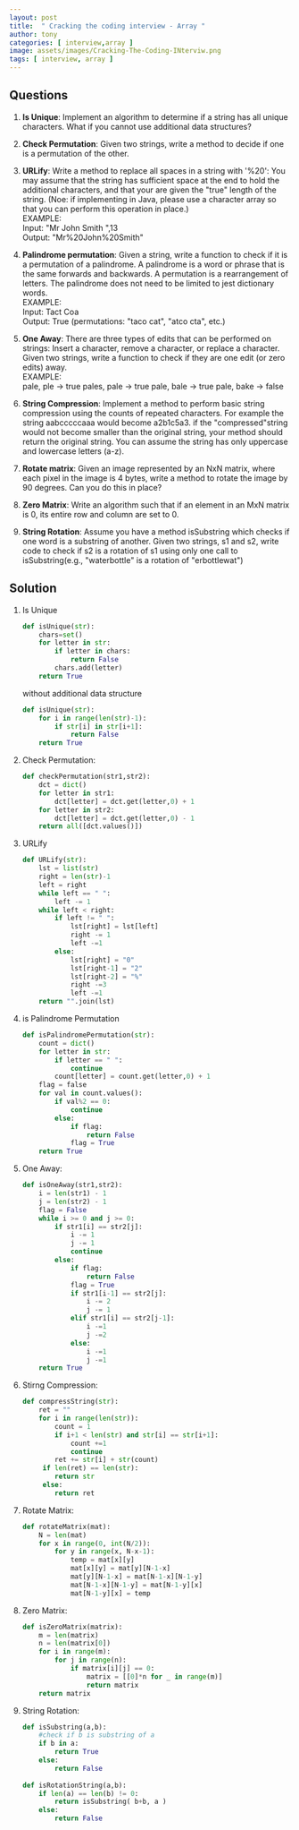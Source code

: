 ```yaml
---
layout: post
title:  " Cracking the coding interview - Array "
author: tony
categories: [ interview,array ]
image: assets/images/Cracking-The-Coding-INterviw.png
tags: [ interview, array ]
---
```


## Questions
1. **Is Unique**: Implement an algorithm to determine if a string has all unique characters. What if you cannot use additional data structures?

2. **Check Permutation**: Given two strings, write a method to decide if one is a permutation of the other.

3. **URLify**: Write a method to replace all spaces in a string with '%20': You may assume that the string has sufficient space at the end to hold the additional characters, and that your are given the "true" length of the string. (Noe: if implementing in Java, please use a character array so that you can perform this operation in place.)  
    EXAMPLE:  
    Input:  "Mr John Smith  ",13    
    Output: "Mr%20John%20Smith"   
4. **Palindrome permutation**: Given a string, write a function to check if it is a permutation of a palindrome. A palindrome is a word or phrase that is the same forwards and backwards. A permutation is a rearrangement of letters. The palindrome does not need to be limited to jest dictionary words.  
    EXAMPLE:  
    Input:  Tact Coa  
    Output: True (permutations: "taco cat", "atco cta", etc.)  
5. **One Away**: There are three types of edits that can be performed on strings: Insert a character, remove a character, or replace a character. Given two strings, write a function to check if they are one edit (or zero edits) away.  
    EXAMPLE:  
    pale,   ple     -> true
    pales,  pale    -> true
    pale,   bale    -> true
    pale,   bake    -> false
6. **String Compression**: Implement a method to perform basic string compression using the counts of repeated characters. For example the string aabcccccaaa would become a2b1c5a3. if the "compressed"string would not become smaller than the original string, your method should return the original string. You can assume the string has only uppercase and lowercase letters (a-z).  
7. **Rotate matrix**: Given an image represented by an NxN matrix, where each pixel in the image is 4 bytes, write a method to rotate the image by 90 degrees. Can you do this in place?  
8. **Zero Matrix**: Write an algorithm such that if an element in an MxN matrix is 0, its entire row and column are set to 0.
9. **String Rotation**: Assume you have a method isSubstring which checks if one word is a substring of another. Given two strings, s1 and s2, write code to check if s2 is a rotation of s1 using only one call to isSubstring(e.g., "waterbottle" is a rotation of "erbottlewat")

## Solution
1. Is Unique
    ```python
    def isUnique(str):
        chars=set()
        for letter in str:
            if letter in chars:
                return False
            chars.add(letter)
        return True
    ```
    without additional data structure
    ```python
    def isUnique(str):
        for i in range(len(str)-1):
            if str[i] in str[i+1]:
                return False
        return True
    ```
2. Check Permutation:
    ```python
    def checkPermutation(str1,str2):
        dct = dict()
        for letter in str1:
            dct[letter] = dct.get(letter,0) + 1
        for letter in str2:
            dct[letter] = dct.get(letter,0) - 1
        return all([dct.values()])
    ```
3. URLify
    ```python
    def URLify(str):
        lst = list(str)
        right = len(str)-1
        left = right
        while left == " ":
            left -= 1
        while left < right:
            if left != " ":
                lst[right] = lst[left]
                right -= 1
                left -=1
            else:
                lst[right] = "0"
                lst[right-1] = "2"
                lst[right-2] = "%"
                right -=3
                left -=1
        return "".join(lst)
    ```
4. is Palindrome Permutation
    ```python
    def isPalindromePermutation(str):
        count = dict()
        for letter in str:
            if letter == " ":
                continue
            count[letter] = count.get(letter,0) + 1
        flag = false
        for val in count.values():
            if val%2 == 0:
                continue
            else:
                if flag:
                    return False
                flag = True
        return True
    ```
5. One Away:
    ```python
    def isOneAway(str1,str2):
        i = len(str1) - 1
        j = len(str2) - 1
        flag = False
        while i >= 0 and j >= 0:
            if str1[i] == str2[j]:
                i -= 1
                j -= 1
                continue
            else:
                if flag:
                    return False
                flag = True
                if str1[i-1] == str2[j]:
                    i -= 2
                    j -= 1
                elif str1[i] == str2[j-1]:
                    i -=1
                    j -=2
                else:
                    i -=1
                    j -=1
        return True
    ```
6. Stirng Compression:
    ```python
    def compressString(str):
        ret = ""
        for i in range(len(str)):
            count = 1
            if i+1 < len(str) and str[i] == str[i+1]:
                count +=1
                continue
            ret += str[i] + str(count)
         if len(ret) == len(str):
            return str
         else:
            return ret
    ```
7. Rotate Matrix:
    ```python
    def rotateMatrix(mat): 
        N = len(mat)  
        for x in range(0, int(N/2)): 
            for y in range(x, N-x-1): 
                temp = mat[x][y] 
                mat[x][y] = mat[y][N-1-x] 
                mat[y][N-1-x] = mat[N-1-x][N-1-y] 
                mat[N-1-x][N-1-y] = mat[N-1-y][x] 
                mat[N-1-y][x] = temp 
    ```
8. Zero Matrix:
    ```python
    def isZeroMatrix(matrix):
        m = len(matrix)
        n = len(matrix[0])
        for i in range(m):
            for j in range(n):
                if matrix[i][j] == 0:
                    matrix = [[0]*n for _ in range(m)]
                    return matrix
        return matrix
    ```
9. String Rotation:
    ```python
    def isSubstring(a,b):
        #check if b is substring of a
        if b in a:
            return True
        else:
            return False
        
    def isRotationString(a,b):
        if len(a) == len(b) != 0:
            return isSubstring( b+b, a )
        else:
            return False
    ```